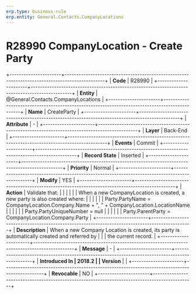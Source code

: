 ```yaml
---
erp.type: business-rule
erp.entity: General.Contacts.CompanyLocations
---
```


# R28990 CompanyLocation - Create Party
+----------------------+-----------------------------------------------------------------------------------------------+
| **Code**             | R28990                                                                                        |
+----------------------+-----------------------------------------------------------------------------------------------+
| **Entity**           | @General.Contacts.CompanyLocations                                                                               |
+----------------------+-----------------------------------------------------------------------------------------------+
| **Name**             | CreateParty                                                                                   |
+----------------------+-----------------------------------------------------------------------------------------------+
| **Attribute**        | \-                                                                                            |
+----------------------+-----------------------------------------------------------------------------------------------+
| **Layer**            | Back-End                                                                                      |
+----------------------+-----------------------------------------------------------------------------------------------+
| **Events**           | Commit                                                                                        |
+----------------------+-----------------------------------------------------------------------------------------------+
| **Record State**     | Inserted                                                                                      |
+----------------------+-----------------------------------------------------------------------------------------------+
| **Priority**         | Normal                                                                                        |
+----------------------+-----------------------------------------------------------------------------------------------+
| **Modify**           | YES                                                                                           |
+----------------------+-----------------------------------------------------------------------------------------------+
| **Action**           | Validate that:                                                                                |
|                      |                                                                                               |
|                      | When a new CompanyLocation is created, a new party is also created where:                     |
|                      |                                                                                               |
|                      | Party.PartyName = CompanyLocation.Company.Name + \", \" + CompanyLocation.LocationName        |
|                      |                                                                                               |
|                      | Party.PartyUniqueNumber = null                                                                |
|                      |                                                                                               |
|                      | Party.ParentParty = CompanyLocation.Company.Party                                             |
+----------------------+-----------------------------------------------------------------------------------------------+
| **Description**      | When a new Company Location is created, its party is automatically created and referred by    |
|                      | the current record.                                                                           |
+----------------------+-----------------------------------------------------------------------------------------------+
| **Message**          | \-                                                                                            |
+----------------------+-----------------------------------------------------------------------------------------------+
| **Introduced In      | 2018.2                                                                                        |
| Version**            |                                                                                               |
+----------------------+-----------------------------------------------------------------------------------------------+
| **Revocable**        | NO                                                                                            |
+----------------------+-----------------------------------------------------------------------------------------------+

  

  

  
